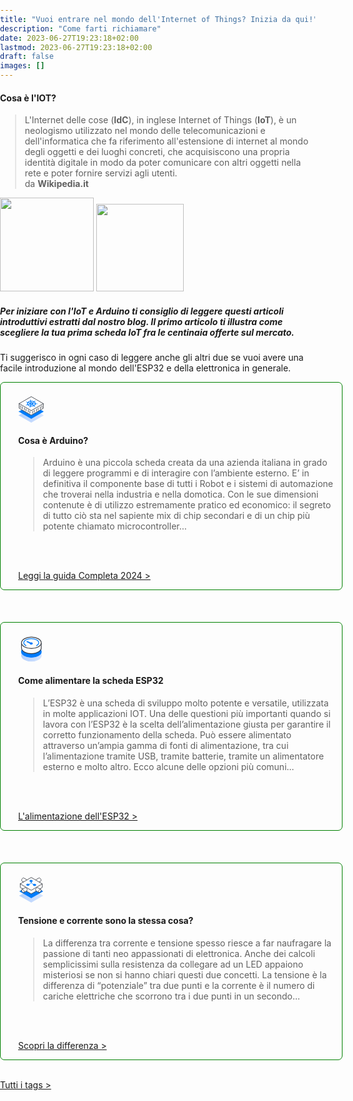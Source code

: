 ```yaml
---
title: "Vuoi entrare nel mondo dell'Internet of Things? Inizia da qui!"
description: "Come farti richiamare"
date: 2023-06-27T19:23:18+02:00
lastmod: 2023-06-27T19:23:18+02:00
draft: false
images: []
---
```

<style>
   .col-md-12 > article:nth-child(1) > h1:nth-child(1) {
   }
   .lead {
   padding-top:    5px;
   padding-bottom: 5px;
   padding-right: 10px;
   padding-left:  10px;
   }
   body {
   background-size: cover;
   background-repeat: no-repeat;
   margin: 0; 
   padding: 0;
   }
   h5 {
   font-weight: 700;
   }
   h3 {
   text-transform: uppercase;
   color: #5f7c57;
   }
   .bz-form {width: 684px; margin: 200px auto 0; }
   .bz-container {
   width: 100%;
   # background-color: #fff;
   padding: 30px 40px 20px;
   border-radius: 7px;
   border: 0px solid #74A1B4;
   }
   .bz-btmmargin {
   margin-bottom: 14px !important;
   }
   .bz-topmargin {
   margin-top: 6px !important;
   }
   .bz-left {float: left; width: 49%; padding-right: 2%; min-width: 300px;}
   .bz-right {float: left; width: 49%; min-width: 300px;}
   .bz-clear {clear: both;}
   input[type='text'], input[type='email'] {
   box-sizing: border-box;
   -webkit-box-sizing: border-box;
   -moz-box-sizing: border-box;
   outline: 0;
   display: block;
   width: 100%;
   padding: 7px;
   border: 0;
   border-bottom: 1px solid #ddd;
   background: transparent;
   margin-bottom: 10px;
   height: 45px;
   }
   input[type='submit'] {
   float: right;
   background-color: #007D7E;
   border: none;
   color: white;
   font-size: 18px;
   text-transform: uppercase;
   font-weight: 700;
   text-shadow: 0 0 10px rgba(0, 0, 0, 0.40);
   padding: 12px 32px;
   text-align: center;
   text-decoration: none;
   display: inline-block;
   font-size: 16px;
   margin: 4px 2px;
   cursor: pointer;
   }
   /* input[type='submit']:hover {
   background-color: #000000;
   } */
   @media only screen and (max-width: 600px) {
   .bz-container {padding: 10px;}
   .bz-form {width: 100%;}
   .bz-left, .bz-right { width: 100%; padding: 0 10px;}
   input[type='submit'] {margin-left: 10px;}
   }
</style>


<section class="section container-fluid mt-n3 pb-3">

#### Cosa è l'IOT? 
> L'Internet delle cose (**IdC**), in inglese Internet of Things (**IoT**), è un neologismo utilizzato nel mondo delle telecomunicazioni e dell'informatica che fa riferimento all'estensione di internet al mondo degli oggetti e dei luoghi concreti, che acquisiscono una propria identità digitale in modo da poter comunicare con altri oggetti nella rete e poter fornire servizi agli utenti. 
<br>da **Wikipedia.it**

   <img width="150" class="figure-img img-fluid blur-up ls-is-cached lazyloaded" src="/114/arduino/arduino-original.svg" alt="">
   <img width="140" class="figure-img img-fluid blur-up ls-is-cached lazyloaded" src="/122/espressif.svg" alt="">

##### Per iniziare con l'IoT e Arduino ti consiglio di leggere questi articoli introduttivi estratti dal nostro blog. Il primo articolo ti illustra come scegliere la tua prima scheda IoT fra le centinaia offerte sul mercato.
Ti suggerisco in ogni caso di leggere anche gli altri due se vuoi avere una facile introduzione al mondo dell'ESP32 e della elettronica in generale.
</section>

<div style="border:solid 1px;border-color:green; padding: 5px 1em 0 2em;" class="bz-container">
   <br>
   <svg width="42" height="42" fill="white" viewBox="0 0 48 48" xmlns="http://www.w3.org/2000/svg">
      <path d="m1.9 34.7 22.1 12.8 22.1-12.7-6.7-3.9-15.4 9.1-15.6-9-6.5 3.7z" fill="url(#b)" stroke="url(#a)" stroke-linecap="round" stroke-linejoin="round" stroke-miterlimit="10"></path>
      <path d="m1.9 27.8 22.1 12.7 22.1-12.7-5.2-3-16.9 10.2-17-10.1-5.1 2.9z" fill="#007CFC" stroke="#007CFC" stroke-linecap="round" stroke-linejoin="round"></path>
      <path d="m1.9 13.317v8.3831l22.1 12.7 22.1-12.7v-8.3727" stroke="#393D45" stroke-linecap="round" stroke-linejoin="round"></path>
      <path d="m1.9 13.2 22.1 12.8 22.1-12.7-22.1-12.8-22.1 12.7z" stroke="#393D45" stroke-linecap="round" stroke-linejoin="round"></path>
      <path d="m14.377 9.8592c-0.072 0.10295-0.0783 0.22081-0.0175 0.32791 0.0608 0.107 0.1838 0.1945 0.3422 0.2434l0.1568 0.0547c0.1842 0.0516 0.3726 0.0962 0.5643 0.1338 0.3587 0.0811 0.7048 0.1849 1.0334 0.3096 0.094 0.0587 0.1607 0.1335 0.1921 0.2156l0.2271 0.0904c-0.1479 0.2273-0.2709 0.4612-0.3682 0.7001-0.4097 1.0038-0.3486 2.0682 0.1755 3.0567-0.0737 0.0252-0.2103 0.0661-0.2453 0.0803-0.0244 0.0824-0.0975 0.1548-0.2036 0.2018-0.3403 0.1049-0.6958 0.1877-1.0616 0.2474-0.1958 0.0272-0.3889 0.0618-0.5783 0.1036-0.0467 0.0112-0.1128 0.0309-0.1621 0.0452-0.1453 0.0403-0.2665 0.11-0.3457 0.199-0.048 0.0526-0.0762 0.112-0.0823 0.1733-0.0061 0.0614 0.0101 0.123 0.0473 0.1799 0.0792 0.102 0.2168 0.1799 0.3827 0.2166s0.3464 0.0292 0.5022-0.0209l0.0045-0.0055c0.0486-0.0136 0.1097-0.0289 0.1515-0.0418 0.1746-0.0613 0.3436-0.1291 0.5061-0.2031 0.3177-0.1315 0.6548-0.2423 1.0064-0.3308 0.1282-0.01 0.2586 0.0038 0.3763 0.0397l0.2503-0.0593c0.9545 1.1436 2.5182 2.0223 4.3914 2.4675l-0.0536 0.1737c0.0673 0.0728 0.1089 0.1544 0.1215 0.2388-0.0828 0.2399-0.2013 0.4736-0.3539 0.6979-0.0884 0.1163-0.1665 0.2358-0.2338 0.3581l-0.0425 0.1073-0.0045 0.0057c-0.0294 0.0529-0.0415 0.1094-0.0355 0.1659s0.0299 0.1117 0.0703 0.1621c0.0403 0.0504 0.0962 0.0949 0.164 0.1307 0.0679 0.0358 0.1462 0.062 0.2301 0.0771s0.1714 0.0187 0.2571 0.0105c0.0856-0.0082 0.1675-0.0279 0.2404-0.058 0.073-0.0299 0.1353-0.0697 0.1832-0.1164 0.0478-0.0469 0.08-0.0998 0.0946-0.1554l0.0103-0.0127c0.0139-0.0328 0.033-0.074 0.0424-0.1033 0.0333-0.1269 0.0554-0.2552 0.0662-0.3841 0.037-0.2451 0.1106-0.487 0.2196-0.7223 0.0665-0.0716 0.1626-0.1294 0.2775-0.1668l0.0864-0.1734c1.9525 0.2319 3.9588-0.0095 5.6401-0.6786l0.1926 0.1506c0.1216 0.0035 0.2392 0.0304 0.3382 0.0773 0.2428 0.199 0.4561 0.4125 0.6371 0.6375 0.0852 0.1188 0.1808 0.2344 0.2862 0.3462 0.0302 0.0288 0.0792 0.0694 0.1112 0.0979 0.0456 0.0487 0.1063 0.0908 0.1779 0.1235 0.0717 0.0328 0.153 0.0555 0.2385 0.0668 0.0855 0.0111 0.1735 0.0107 0.2583-0.0016 0.0847-0.0122 0.1645-0.0359 0.234-0.0696 0.0695-0.0336 0.1273-0.0764 0.1696-0.1257 0.0425-0.0492 0.0684-0.1039 0.0765-0.1603 8e-3 -0.0565-0.0022-0.1136-0.0299-0.1676-0.0277-0.0541-0.0724-0.1039-0.1311-0.1463-0.032-0.0285-0.073-0.0672-0.1051-0.0937-0.1327-0.0985-0.2739-0.1919-0.4229-0.2798-0.2991-0.1836-0.5576-0.3935-0.7681-0.6232-0.0312-0.0643-0.0317-0.133-0.0014-0.197l-0.1626-0.1585c1.4864-0.8422 2.4387-2.0158 2.6752-3.2967 0.0811-0.0013 0.2351-0.0015 0.2761-0.0055 0.0771-0.0668 0.1916-0.111 0.3189-0.1228 0.3778 0.0022 0.7548 0.0283 1.1258 0.0782 0.1945 0.0316 0.3915 0.0557 0.59 0.0726l0.1769 0.0046c0.0861 8e-3 0.1734 0.0041 0.2566-0.0112s0.1604-0.0418 0.2267-0.0777c0.0662-0.036 0.1202-0.0807 0.1582-0.1313 0.0382-0.0505 0.0596-0.1058 0.0631-0.1623 0.0034-0.0565-0.0112-0.1131-0.043-0.1659-0.0318-0.053-0.0801-0.1011-0.1417-0.1414s-0.1353-0.072-0.2163-0.0929c-0.0809-0.0208-0.1675-0.0306-0.2542-0.0285-0.055-0.0019-0.1341-0.0051-0.1861-0.0049-0.1994 0.0055-0.398 0.0184-0.595 0.0387-0.3755 0.0281-0.7548 0.0321-1.1325 0.012-0.1253-0.0195-0.2344-0.0703-0.3036-0.1415-0.0908-0.0024-0.1813-0.0084-0.2711-0.0183-0.1051-1.2968-0.9372-2.529-2.3379-3.4619 0.0482-0.04222 0.1356-0.11556 0.1646-0.13797-0.0328-0.08135-0.0159-0.16746 0.0475-0.23997 0.2349-0.19138 0.4981-0.36714 0.7859-0.5248 0.1564-0.078 0.3058-0.16182 0.4474-0.25104 0.0321-0.02237 0.0714-0.0555 0.1049-0.08145l0.0103-0.01272c0.0618-0.03917 0.1103-0.08642 0.1424-0.13872 0.032-0.05229 0.047-0.10852 0.0439-0.16508s-0.0242-0.11223-0.062-0.16346c-0.0377-0.05122-0.0914-0.09688-0.1574-0.1341-0.066-0.03721-0.143-0.06516-0.2261-0.08202-0.0831-0.01688-0.1705-0.02235-0.2565-0.01606-0.0861 0.00632-0.169 0.02425-0.2434 0.05268-0.0744 0.02842-0.1388 0.06671-0.189 0.11243-0.036 0.02715-0.0889 0.06361-0.1219 0.09081-0.1162 0.10525-0.2229 0.21482-0.3196 0.32822-0.1966 0.20892-0.4244 0.40458-0.6799 0.58417-0.1103 0.04508-0.2384 0.06887-0.3693 0.06858l-0.1815 0.12191c-1.6163-0.76183-3.5979-1.1134-5.5685-0.988l-0.0728-0.18825c-0.1177-0.03488-0.2103-0.09826-0.2581-0.17657-0.0858-0.24111-0.1355-0.48682-0.1482-0.73364 0.0023-0.13026-7e-3 -0.26057-0.0276-0.39032-0.0072-0.032-0.0233-0.07832-0.0341-0.11364-0.0047-0.05847-0.0287-0.11573-0.0703-0.1679-0.0415-0.05219-0.0996-0.0981-0.1703-0.13461-0.0708-0.03651-0.1526-0.06277-0.2398-0.07703-0.0873-0.01424-0.178-0.01615-0.266-0.00557s-0.1712 0.03338-0.2441 0.06689c-0.0728 0.03348-0.1337 0.0769-0.1784 0.12729-0.0446 0.05037-0.0721 0.10656-0.0803 0.16473-0.0084 0.05819 0.0025 0.11701 0.032 0.1725 0.0101 0.03803 0.0214 0.07593 0.034 0.11365 0.0536 0.12658 0.1184 0.25113 0.194 0.37301 0.1299 0.2327 0.225 0.47282 0.284 0.71696-0.0121 0.08373-0.0599 0.1633-0.138 0.22968l0.04 0.18802c-1.9001 0.34074-3.5374 1.1215-4.6077 2.1971-0.0735-0.0257-0.2116-0.0647-0.2521-0.0768-0.1139 0.0381-0.2467 0.0455-0.37 0.0205-0.3411-0.1093-0.6656-0.2398-0.9687-0.3898-0.1548-0.08342-0.3166-0.16097-0.4849-0.23232l-0.1569-0.05474c-0.1502-0.05881-0.3294-0.07671-0.4982-0.04979s-0.3136 0.09646-0.4028 0.19345l3e-3 0.00209zm3.9201 1.9417 2.8092 1.1165-0.0064 0.0079c0.0839 0.0341 0.1526 0.082 0.1991 0.1389 0.0465 0.0568 0.0691 0.1206 0.0654 0.1846-0.0036 0.064-0.0333 0.1261-0.0861 0.1797-0.0528 0.0537-0.1267 0.097-0.2142 0.1256l-2.9099 0.9562c-0.3477-0.749-0.3688-1.5439-0.0609-2.295 0.0571-0.1404 0.1251-0.2787 0.2038-0.4144zm0.7231-0.8969c0.806-0.7551 1.9735-1.3134 3.3226-1.5889l0.4402 2.1129-0.0045 0.0056c0.0135 0.0637 5e-4 0.1285-0.0373 0.1875s-0.0992 0.1101-0.1779 0.1482c-0.0787 0.038-0.1718 0.0615-0.2696 0.068-0.0979 0.0066-0.197-0.0041-0.287-0.0308l-2.9865-0.9025zm-0.2372 4.5443 3.072-0.7287 0.0123 0.0043c0.0925-0.0219 0.1925-0.0271 0.2897-0.0151 0.0972 0.0119 0.1881 0.0406 0.2632 0.083s0.1317 0.097 0.1639 0.1581 0.0388 0.1266 0.0192 0.1895l0.0098 0.0034-0.6504 2.0805c-1.3278-0.3472-2.4461-0.9716-3.1784-1.7745l-0.0013-5e-4zm5.0912-6.3145c1.4184-0.05323 2.8304 0.19713 4.0217 0.71307l-2.2581 1.5308-0.0123-0.0043c-0.0682 0.046-0.1543 0.0791-0.2492 0.0958-0.095 0.0168-0.1954 0.0166-0.2909-5e-4 -0.0956-0.0171-0.1826-0.0505-0.2522-0.0968-0.0696-0.0462-0.1191-0.1036-0.1434-0.1662l-0.8027-2.0704-0.0129-0.00147zm-0.6903 4.1674 0.4643-0.5759 0.9783-0.1167 0.7543 0.428-0.0334 0.651-0.8024 0.3837-0.9617-0.1707-0.3994-0.5994zm3.8497-1.0213c0.0182-0.0247 0.0406-0.048 0.0669-0.0693l1.9921-1.6917c0.9683 0.6893 1.5618 1.5662 1.687 2.4929l-3.2793-0.2179c-0.0882-0.0056-0.1731-0.0248-0.2479-0.0561s-0.1373-0.0738-0.1821-0.1238c-0.0449-0.05-0.0708-0.1062-0.0758-0.1638-0.0048-0.0576 0.0115-0.115 0.0477-0.1673l-0.0086-3e-3zm-2.5105 3.1333c0.0436-0.0508 0.1056-0.0937 0.1808-0.1251 0.0751-0.0314 0.1611-0.0504 0.2504-0.0552 0.0894-0.0047 0.1794 0.0047 0.2624 0.0276 0.083 0.023 0.1565 0.0587 0.2141 0.104l0.0155-0.0017 2.0919 1.6459c-1.2321 0.4504-2.6626 0.621-4.0695 0.4856l1.005-2.0158c0.0104-0.0226 0.0242-0.0443 0.0413-0.065l0.0081-3e-4zm2.4271-1.1522c0.0446-0.0598 0.1141-0.1102 0.2005-0.1454 0.0863-0.0353 0.1864-0.0541 0.2888-0.0543l0.0058-0.0072 3.2772-0.0231c-0.0347 0.1411-0.0802 0.2808-0.1364 0.4186-0.3032 0.752-0.9223 1.4316-1.788 1.9625l-1.8014-1.7918c-0.054-0.0525-0.0863-0.1131-0.0935-0.1758-0.0073-0.0627 0.0106-0.1253 0.052-0.1818l-5e-3 -0.0017z" fill="#007CFC"></path>
      <line x1="4.5" x2="4.5" y1="16.982" y2="20.735" stroke="#393D45" stroke-linecap="round"></line>
      <line x1="7.5" x2="7.5" y1="18.982" y2="22.735" stroke="#393D45" stroke-linecap="round"></line>
      <line x1="11.5" x2="11.5" y1="20.982" y2="24.735" stroke="#393D45" stroke-linecap="round"></line>
      <line x1="14.5" x2="14.5" y1="22.982" y2="26.735" stroke="#393D45" stroke-linecap="round"></line>
      <line x1="18.5" x2="18.5" y1="24.982" y2="28.735" stroke="#393D45" stroke-linecap="round"></line>
      <line x1="21.5" x2="21.5" y1="26.982" y2="30.735" stroke="#393D45" stroke-linecap="round"></line>
      <line x1="26.5" x2="26.5" y1="27.124" y2="30.877" stroke="#393D45" stroke-linecap="round"></line>
      <line x1="29.5" x2="29.5" y1="25.124" y2="28.877" stroke="#393D45" stroke-linecap="round"></line>
      <line x1="33.5" x2="33.5" y1="23.124" y2="26.877" stroke="#393D45" stroke-linecap="round"></line>
      <line x1="36.5" x2="36.5" y1="21.124" y2="24.877" stroke="#393D45" stroke-linecap="round"></line>
      <line x1="40.5" x2="40.5" y1="19.124" y2="22.877" stroke="#393D45" stroke-linecap="round"></line>
      <line x1="43.5" x2="43.5" y1="17.124" y2="20.877" stroke="#393D45" stroke-linecap="round"></line>
      <defs>
         <linearGradient id="b" x1="1.9459" x2="46.073" y1="39.211" y2="39.211" gradientUnits="userSpaceOnUse">
            <stop stop-color="#B2CFFD" offset="0"></stop>
            <stop stop-color="#D3E3FE" offset="1"></stop>
         </linearGradient>
         <linearGradient id="a" x1="1.4459" x2="46.573" y1="39.211" y2="39.211" gradientUnits="userSpaceOnUse">
            <stop stop-color="#B2CFFD" offset="0"></stop>
            <stop stop-color="#D3E3FE" offset="1"></stop>
         </linearGradient>
      </defs>
   </svg>
   <path d="m22.478 5.5456-3.5341 0.71639 0.7359 1.7713c-0.2026 0.0985-0.6077 0.2955-1.0129 0.4925l-3.0686-0.38668-1.4321 1.9487 2.5593 0.8848c-0.0521 0.1506-0.0056 0.5037 0.0929 0.7063l-2.6281 0.7768 1.2369 2.0287 3.0248-0.2183c0.1998 0.1533 0.6515 0.3095 0.8513 0.4628l-0.7751 1.7545 3.4653 0.9452 1.6784-1.4422c0.2518 0.0028 0.7063-0.0929 1.2592 0.014l1.6448 1.5798 3.4329-0.6671-0.6347-1.8205 1.013-0.4925 2.8659 0.4851 1.5334-1.9979-2.4059-1.0846c0.052-0.1505 0.0056-0.5037-0.0929-0.7062l2.6281-0.7769-1.2369-2.0287-3.0249 0.2183c-0.1998-0.15334-0.6514-0.30948-0.8512-0.46282l0.7258-1.8558-3.4653-0.9452-1.7797 1.4915c-0.5036-0.0056-0.8047-0.10969-1.2592-0.01398l-1.5463-1.3773zm3.9243 4.9802c1.1003 0.7174 1.0891 1.7248-0.1264 2.3158-1.2156 0.591-2.7266 0.5742-3.8789 0.0073-1.1003-0.7174-1.0891-1.7248 0.1264-2.3158 1.3169-0.64023 2.7787-0.72476 3.8789-0.0073z" clip-rule="evenodd" fill="#1062FE" fill-rule="evenodd"></path>
   <path d="M22.0242 11.036C23.3052 10.3373 23.3052 9.17283 22.1407 8.47414C21.7913 8.24124 21.3255 8.12479 20.9762 8.12479C21.9078 7.42609 21.7913 6.37805 20.7433 5.67935C19.4623 4.98065 17.4827 4.98065 16.3182 5.67935C16.2017 5.5629 16.0853 5.5629 15.9688 5.44645C14.9208 4.8642 13.1741 4.8642 12.0096 5.44645C10.7286 6.0287 10.7286 6.96029 11.6602 7.65899L17.7156 11.1525C18.8801 11.7347 20.7433 11.7347 22.0242 11.036Z" fill="#007CFC"></path>

   #### Cosa è Arduino?

   > Arduino è una piccola scheda creata da una azienda italiana in grado di leggere programmi e di interagire con l’ambiente esterno. E’ in definitiva il componente base di tutti i Robot e i sistemi di automazione che troverai nella industria e nella domotica. 
   Con le sue dimensioni contenute è di utilizzo estremamente pratico ed economico: il segreto di tutto ciò sta nel sapiente mix di chip secondari e di un chip più potente chiamato microcontroller...
   <br>
   <p> 
<br>
      <a class="btn btn-primary btn-lg px-4 mb-2" href="/blog/la-guida-definitiva-per-scegliere-il-tuo-arduino" role="button">Leggi la guida Completa 2024 ></a>
   </p>
</div>
<br>
<br>
<br>
<div style="border:solid 1px;border-color:green; padding: 5px 1em 0 2em;" class="bz-container">
   <br>
   <svg width="42" height="42" viewBox="0 0 34 35" fill="none" xmlns="http://www.w3.org/2000/svg">
      <g clip-path="url(#clip0_2870_2480)">
         <path fill-rule="evenodd" clip-rule="evenodd" d="M16.8636 23.4988C9.35025 23.4305 6.95964 20.6984 6.54982 20.9716C2.79315 23.9086 3.27128 28.1434 7.91588 30.8072C13.0386 33.7443 21.4399 33.7443 26.5626 30.8072C31.0023 28.2117 31.617 24.2501 28.3385 21.3131C27.7921 20.9033 23.0109 23.5671 16.8636 23.4988Z" fill="url(#paint0_linear_2870_2480)" stroke="url(#paint1_linear_2870_2480)" stroke-miterlimit="10" stroke-linecap="round" stroke-linejoin="round"></path>
         <path fill-rule="evenodd" clip-rule="evenodd" d="M17.4102 23.3622C7.30131 23.4305 4.6375 17.898 4.56919 18.0346C3.20313 20.6301 4.29598 23.6354 7.84774 25.6845C12.9705 28.6216 21.3717 28.6216 26.4945 25.6845C30.0462 23.6354 31.1391 20.6984 29.773 18.1029C29.7047 17.9663 27.1092 22.7475 17.4102 23.3622Z" fill="#007BFC" stroke="#007BFC" stroke-miterlimit="10" stroke-linecap="round" stroke-linejoin="round"></path>
         <path d="M11.5 7.01001L17 9.51001" stroke="#007BFC" stroke-width="1.6" stroke-miterlimit="10" stroke-linecap="round" stroke-linejoin="round"></path>
         <path d="M4.02295 8.74536C4.02295 10.248 4.02295 14.8926 4.02295 15.3708C4.02295 17.3515 5.32071 19.264 7.84792 20.7667C12.9706 23.7037 21.3719 23.7037 26.4947 20.7667C28.9536 19.3323 30.2513 17.4198 30.3196 15.5757C30.3196 14.6877 30.3196 11.0677 30.3196 9.4967" stroke="#393D45" stroke-linecap="round" stroke-linejoin="round"></path>
         <path fill-rule="evenodd" clip-rule="evenodd" d="M26.4946 3.21278C21.3719 0.275752 12.9706 0.275752 7.84791 3.21278C2.72518 6.14981 2.72518 10.9993 7.84791 13.9364C12.9706 16.8734 21.3719 16.8734 26.4946 13.9364C31.6174 10.9993 31.6857 6.14981 26.4946 3.21278Z" stroke="#393D45" stroke-linecap="round" stroke-linejoin="round"></path>
         <path d="M9.91545 12.4084C6.02818 10.273 6.02818 6.74703 9.91545 4.61159C13.8027 2.47615 20.1778 2.47615 24.0651 4.61159C28.0042 6.74703 27.9523 10.273 24.0651 12.4084" stroke="#007BFC" stroke-linecap="round" stroke-linejoin="round"></path>
         <ellipse cx="17" cy="9.51001" rx="2" ry="1.5" fill="#007BFC"></ellipse>
      </g>
      <defs>
         <lineargradient id="paint0_linear_2870_2480" x1="4.03709" y1="27.0137" x2="30.3737" y2="27.0137" gradientUnits="userSpaceOnUse">
            <stop stop-color="#B2CFFD"></stop>
            <stop offset="1" stop-color="#D3E3FE"></stop>
         </lineargradient>
         <lineargradient id="paint1_linear_2870_2480" x1="3.69557" y1="27.0137" x2="30.7152" y2="27.0137" gradientUnits="userSpaceOnUse">
            <stop stop-color="#B2CFFD"></stop>
            <stop offset="1" stop-color="#D3E3FE"></stop>
         </lineargradient>
         <clippath id="clip0_2870_2480">
            <rect width="34" height="34" fill="white" transform="translate(0 0.0100098)"></rect>
         </clippath>
      </defs>
   </svg>

   #### Come alimentare la scheda ESP32

   > L’ESP32 è una scheda di sviluppo molto potente e versatile, utilizzata in molte applicazioni IOT. Una delle questioni più importanti quando si lavora con l’ESP32 è la scelta dell’alimentazione giusta per garantire il corretto funzionamento della scheda. 
   Può essere alimentato attraverso un’ampia gamma di fonti di alimentazione, tra cui l’alimentazione tramite USB, tramite batterie, tramite un alimentatore esterno e molto altro. Ecco alcune delle opzioni più comuni...
   <br>
   <p> 
<br>
      <a class="btn btn-primary btn-lg px-4 mb-2" href="/blog/esp32-e-la-sua-alimentazione/" role="button">L'alimentazione dell'ESP32 ></a>
</div>
<br>
<br>
<br>
<div style="border:solid 1px;border-color:green; padding: 5px 1em 0 2em;" class="bz-container">
   <br>
   <svg width="42" height="42" fill="none" viewBox="0 0 48 49" xmlns="http://www.w3.org/2000/svg">
      <g clip-path="url(#c)" stroke-linecap="round" stroke-linejoin="round">
         <path d="m2.5 34.91 21.5 12.3 21.5-12.3-6.9-3.9-14.6 8.3-14.4-8.4-7.1 4z" fill="url(#b)" stroke="url(#a)"></path>
         <path d="m39.3 29.21c2.3-0.7 3.3-4.1 3.3-4.1l2.9 1.6-21.5 12.3-21.5-12.3 3.1-1.7s0.5 4.1 3.9 4.3c1.4 0.1 5.36-2.74 5.36-2.74l9 5.34 9.4-5.3c0.14-0.1 4.54 3 6.04 2.6z" fill="#007CFC" stroke="#007CFC"></path>
         <path d="m7.8 22.01-4.3-2.4v-6.6" stroke="#393D45"></path>
         <path d="m33.3 26.21-9.2 5.4-9.13-5.39" stroke="#393D45"></path>
         <path d="m44.5 13.01v6.6l-4.1 2.5" stroke="#393D45"></path>
         <path d="m3.5 12.81 20.5 12.1 20.5-12.1-20.5-12-20.5 12z" stroke="#393D45"></path>
         <path d="m21.9 6.41c0.5712-0.29793 1.2058-0.45352 1.85-0.45352s1.2789 0.15559 1.85 0.45352c1 0.6 1 1.5 0 2.1-0.5711 0.29794-1.2058 0.45353-1.85 0.45353s-1.2788-0.15559-1.85-0.45353c-1-0.5-1-1.5 0-2.1z" fill="#007CFC" stroke="#007CFC"></path>
         <path d="m24 9.01v0.8c0.0191 0.54729 0.1876 1.0789 0.4873 1.5372 0.2996 0.4583 0.719 0.8259 1.2127 1.0628 1.4 0.7 3.2 1.7 3.2 1.7" stroke="#007CFC"></path>
         <path d="m24 9.01v0.8c-0.0191 0.54729-0.1876 1.0789-0.4873 1.5372-0.2996 0.4583-0.719 0.8259-1.2127 1.0628-1.4 0.7-3.2 1.7-3.2 1.7" stroke="#007CFC"></path>
         <path d="m28.4 13.71c0.5711-0.2979 1.2058-0.4535 1.85-0.4535s1.2788 0.1556 1.85 0.4535c1 0.6 1 1.5 0 2.2-0.5712 0.2979-1.2058 0.4535-1.85 0.4535s-1.2789-0.1556-1.85-0.4535c-0.2218-0.0861-0.4123-0.2372-0.5467-0.4335-0.1343-0.1963-0.2062-0.4286-0.2062-0.6665s0.0719-0.4702 0.2062-0.6665c0.1344-0.1963 0.3249-0.3474 0.5467-0.4335z" fill="#007CFC" stroke="#007CFC"></path>
         <path d="m15.9 13.51c0.5712-0.2979 1.2058-0.4535 1.85-0.4535s1.2789 0.1556 1.85 0.4535c1 0.6 1 1.5 0 2.1-0.5711 0.2979-1.2058 0.4535-1.85 0.4535s-1.2788-0.1556-1.85-0.4535c-1-0.5-1-1.5 0-2.1z" fill="#007CFC" stroke="#007CFC"></path>
         <path d="m9.3099 9.26-2.62-1.54c-0.2454-0.17326-0.43919-0.40986-0.5607-0.68459-0.12152-0.27473-0.1662-0.57728-0.1293-0.87541 0.04211-0.82795 0.2775-1.6345 0.68731-2.3552s0.98266-1.3353 1.6727-1.7948c0.27377-0.17567 0.58922-0.27563 0.9142-0.28968 0.32499-0.01405 0.64788 0.0583 0.93582 0.20968l5.72 3.39" stroke="#393D45"></path>
         <path d="m32.4 5.35c0.0809-0.08957 0.1797-0.16112 0.29-0.21l5.49-3.24c0.2868-0.14137 0.6054-0.20557 0.9246-0.18629 0.3191 0.01929 0.6277 0.12141 0.8954 0.29629 0.7033 0.45692 1.2883 1.0739 1.7072 1.8005 0.4189 0.72655 0.6597 1.542 0.7028 2.3795 0.0316 0.30289-0.0207 0.60864-0.1512 0.88378-0.1305 0.27515-0.3342 0.50909-0.5888 0.67622l-2.67 1.57" stroke="#393D45"></path>
         <path d="m5.9999 24.68c-0.03199-0.3015 0.02023-0.606 0.15086-0.8796s0.33456-0.5057 0.58914-0.6704l5.49-3.2c0.2735-0.1518 0.5838-0.2247 0.8963-0.2105 0.3125 0.0141 0.615 0.1147 0.8737 0.2905 0.7002 0.4506 1.2837 1.0607 1.7026 1.7804 0.4189 0.7196 0.6613 1.5282 0.7074 2.3596 0.0327 0.303-0.0191 0.6092-0.1497 0.8845-0.1306 0.2754-0.3349 0.5092-0.5903 0.6755l-5.49 3.23c-0.28765 0.1509-0.60978 0.2238-0.93435 0.2115-0.32457-0.0122-0.64026-0.1093-0.91567-0.2815-0.68975-0.4667-1.26-1.0892-1.6648-1.8171-0.40475-0.7278-0.63262-1.5407-0.6652-2.3729z" stroke="#393D45"></path>
         <path d="m10.29 28.86c0.1805-0.1913 0.3192-0.4182 0.407-0.6662 0.0878-0.2479 0.1229-0.5115 0.103-0.7738-0.0454-0.837-0.2873-1.6515-0.706-2.3777-0.41866-0.7262-1.0024-1.3436-1.704-1.8023-0.41486-0.257-0.91447-0.3397-1.39-0.23" stroke="#393D45"></path>
         <path d="m40 28.87c-0.2754 0.1722-0.5911 0.2692-0.9157 0.2815s-0.6467-0.0606-0.9343-0.2115l-5.46-3.23c-0.2463-0.1725-0.4407-0.409-0.5623-0.6839s-0.1658-0.5779-0.1277-0.8761c0.0405-0.8269 0.2753-1.6327 0.6853-2.352s0.9837-1.3318 1.6747-1.788c0.2671-0.1919 0.5844-0.3017 0.913-0.3159s0.6543 0.0678 0.937 0.2359l5.49 3.2c0.2545 0.1647 0.4585 0.3968 0.5891 0.6704s0.1829 0.5781 0.1509 0.8796c-0.0449 0.842-0.2896 1.6612-0.7139 2.3898s-1.016 1.3457-1.7261 1.8002z" stroke="#393D45"></path>
         <path d="m41.44 23.01c-0.2451-0.0568-0.4992-0.0631-0.7468-0.0184s-0.4835 0.1394-0.6932 0.2784c-0.7016 0.4587-1.2854 1.0761-1.704 1.8023-0.4187 0.7262-0.6606 1.5407-0.706 2.3777-0.0199 0.2623 0.0152 0.5259 0.103 0.7738 0.0878 0.248 0.2264 0.4749 0.407 0.6662" stroke="#393D45"></path>
      </g>
      <defs>
         <lineargradient id="b" x1="2.9" x2="45.9" y1="39.06" y2="39.06" gradientUnits="userSpaceOnUse">
            <stop stop-color="#B2CFFD" offset="0"></stop>
            <stop stop-color="#D3E3FE" offset="1"></stop>
         </lineargradient>
         <lineargradient id="a" x1="95.38" x2="1987.4" y1="-22834" y2="-22834" gradientUnits="userSpaceOnUse">
            <stop stop-color="#B2CFFD" offset="0"></stop>
            <stop stop-color="#D3E3FE" offset="1"></stop>
         </lineargradient>
         <clippath id="c">
            <rect transform="translate(0 .01001)" width="48" height="48" fill="#fff"></rect>
         </clippath>
      </defs>
   </svg>

   #### Tensione e corrente sono la stessa cosa?

   > La differenza tra corrente e tensione spesso riesce a far naufragare la passione di tanti neo appassionati di elettronica. Anche dei calcoli semplicissimi sulla resistenza da collegare ad un LED appaiono misteriosi se non si hanno chiari questi due concetti.
   La tensione è la differenza di “potenziale” tra due punti e la corrente è il numero di cariche elettriche che scorrono tra i due punti in un secondo...
   <br>
   <p> 
<br>
      <a class="btn btn-primary btn-lg px-4 mb-2" href="/blog/la-differenza-tra-corrente-e-tensione" role="button">Scopri la differenza ></a>
</div>
<br>
<section class="section container-fluid mt-n3 pb-3">
   <p> 
      <a class="btn btn-primary btn-lg px-4 mb-2" href="/tags" role="button">Tutti i tags ></a>
   </p>
</section>

